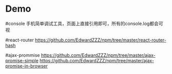 # Demo

#console
手机简单调试工具，页面上直接引用即可，所有的console.log都会可视

#react-router
<https://github.com/EdwardZZZ/npm/tree/master/react-router-hash>

#ajax-prommise
<https://github.com/EdwardZZZ/npm/tree/master/ajax-promise-simple>
<https://github.com/EdwardZZZ/npm/tree/master/ajax-promise-in-browser>
